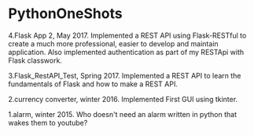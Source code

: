 # PythonOneShots

4.Flask App 2, May 2017.  Implemented a REST API using Flask-RESTful to create a much more professional, easier to develop and maintain application. Also implemented authentication as part of my RESTApi with Flask classwork. 

3.Flask_RestAPI_Test, Spring 2017. Implemented a REST API to learn the fundamentals of Flask and how to make a REST API. 

2.currency converter, winter 2016. Implemented First GUI using tkinter. 

1.alarm, winter 2015. Who doesn't need an alarm written in python that wakes them to youtube?

